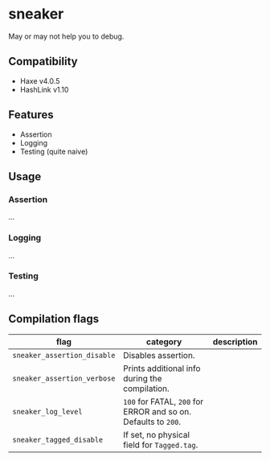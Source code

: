 # sneaker

May or may not help you to debug.

## Compatibility

- Haxe v4.0.5
- HashLink v1.10

## Features

- Assertion
- Logging
- Testing (quite naive)

## Usage

### Assertion

...

### Logging

...

### Testing

...

## Compilation flags

|flag|category|description|
|---|---|---|
|`sneaker_assertion_disable`|Disables assertion.|
|`sneaker_assertion_verbose`|Prints additional info during the compilation.|
|`sneaker_log_level`|`100` for FATAL, `200` for ERROR and so on. Defaults to `200`.|
|`sneaker_tagged_disable`|If set, no physical field for `Tagged.tag`.|
